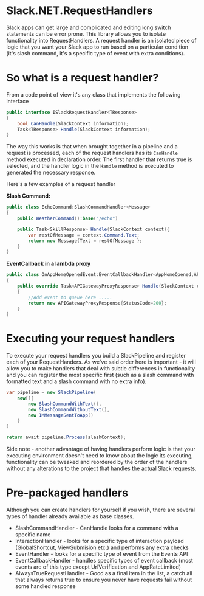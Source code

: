 # Slack.NET.RequestHandlers

Slack apps can get large and complicated and editing long switch statements can be error prone. This library allows you to isolate functionality into RequestHandlers. A request handler is an isolated piece of logic that you want your Slack app to run based on a particular condition (it's slash command, it's a specific type of event with extra conditions).

# So what is a request handler?

From a code point of view it's any class that implements the following interface

```csharp
public interface ISlackRequestHandler<TResponse>
{
	bool CanHandle(SlackContext information);
	Task<TResponse> Handle(SlackContext information);
}
```

The way this works is that when brought together in a pipeline and a request is processed, each of the request handlers has its `CanHandle` method executed in declaration order. The first handler that returns true is selected, and the handler logic in the `Handle` method is executed to generated the necessary response.

Here's a few examples of a request handler

__Slash Command:__
```csharp
public class EchoCommand:SlashCommandHandler<Message>
{
    public WeatherCommand():base("/echo")

    public Task<SkillResponse> Handle(SlackContext context){
        var restOfMessage = context.Command.Text;
        return new Message{Text = restOfMessage };
    }
}
```

__EventCallback in a lambda proxy__
```csharp
public class OnAppHomeOpenedEvent:EventCallbackHandler<AppHomeOpened,APIGatewayProxyResponse>
{
    public override Task<APIGatewayProxyResponse> Handle(SlackContext context)
    {
        //Add event to queue here .....
        return new APIGatewayProxyResponse{StatusCode=200};
    }
}
```

# Executing your request handlers

To execute your request handlers you build a SlackPipeline and register each of your RequestHanders. As we've said order here is important - it will allow you to make handlers that deal with subtle differences in functionality and you can register the most specific first (such as a slash command with formatted text and a slash command with no extra info).

```csharp
var pipeline = new SlackPipeline(
    new[]{
        new SlashCommandWithText(),
        new SlashCommandWithoutText(),
        new IMMessageSentToApp()
    }
)

return await pipeline.Process(slashContext);
```

Side note - another advantage of having handlers perform logic is that your executing environment doesn't need to know about the logic its executing, functionality can be tweaked and reordered by the order of the handlers without any alterations to the project that handles the actual Slack requests.

# Pre-packaged handlers
Although you can create handlers for yourself if you wish, there are several types of handler already available as base classes.

*    SlashCommandHandler - CanHandle looks for a command with a specific name
*    InteractionHandler - looks for a specific type of interaction payload (GlobalShortcut, ViewSubmision etc.) and performs any extra checks
*    EventHandler - looks for a specific type of event from the Events API
*    EventCallbackHandler - handles specific types of event callback (most events are of this type except UrlVerification and AppRateLimited)
*    AlwaysTrueRequestHandler - Good as a final item in the list, a catch all that always returns true to ensure you never have requests fail without some handled response
